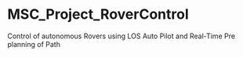 # MSC_Project_RoverControl
Control of autonomous Rovers using LOS Auto Pilot and Real-Time Pre planning of Path
